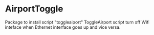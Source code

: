 AirportToggle
==========

Package to install script "toggleaiport"
ToggleAirport script turn off Wifi inteface when Ethernet interface goes up and vice versa.